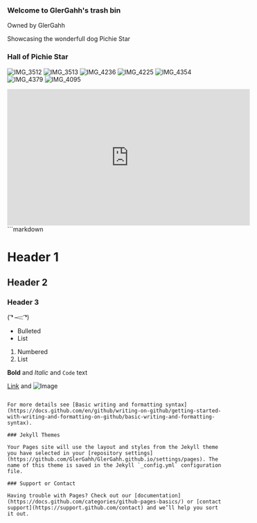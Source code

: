 ### Welcome to GlerGahh's trash bin
Owned by GlerGahh

Showcasing the wonderfull dog Pichie Star
### Hall of Pichie Star

![IMG_3512](https://user-images.githubusercontent.com/99946589/159622433-aeae99b8-b880-455f-b561-fd6f06a7bc01.JPG)
![IMG_3513](https://user-images.githubusercontent.com/99946589/159622455-a00536e8-7d86-4c10-a4bc-5d64c7977a45.JPG)
![IMG_4236](https://user-images.githubusercontent.com/99946589/159622496-77274c47-f8ce-45c3-9f9f-c0203fc182b6.JPG)
![IMG_4225](https://user-images.githubusercontent.com/99946589/159622514-f21a8e22-7543-4e81-b445-07295410a16d.JPG)
![IMG_4354](https://user-images.githubusercontent.com/99946589/159622538-28ea24e6-76cb-4d9a-940d-4152920e1931.JPG)
![IMG_4379](https://user-images.githubusercontent.com/99946589/159622555-21832a26-83ed-48fa-bfb5-3c2cb9600a61.JPG)
![IMG_4095](https://user-images.githubusercontent.com/99946589/159622574-6e58a1fd-4980-49cf-9d96-44c52cde737f.JPG)

<iframe width="560" height="315" src="https://www.youtube.com/embed/SIuF37EWaLU" title="YouTube video player" frameborder="0" allow="accelerometer; autoplay; clipboard-write; encrypted-media; gyroscope; picture-in-picture" allowfullscreen></iframe>
```markdown




# Header 1
## Header 2
### Header 3

( ͡❛ 𝆒 ͡❛)
- Bulleted
- List

1. Numbered
2. List

**Bold** and _Italic_ and `Code` text

[Link](url) and ![Image](src)
```

For more details see [Basic writing and formatting syntax](https://docs.github.com/en/github/writing-on-github/getting-started-with-writing-and-formatting-on-github/basic-writing-and-formatting-syntax).

### Jekyll Themes

Your Pages site will use the layout and styles from the Jekyll theme you have selected in your [repository settings](https://github.com/GlerGahh/GlerGahh.github.io/settings/pages). The name of this theme is saved in the Jekyll `_config.yml` configuration file.

### Support or Contact

Having trouble with Pages? Check out our [documentation](https://docs.github.com/categories/github-pages-basics/) or [contact support](https://support.github.com/contact) and we’ll help you sort it out.
